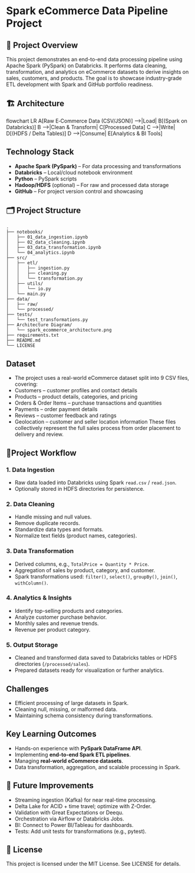 # Spark eCommerce Data Pipeline Project

## 📌 Project Overview
This project demonstrates an end-to-end data processing pipeline using Apache Spark (PySpark) on Databricks.
It performs data cleaning, transformation, and analytics on eCommerce datasets to derive insights on sales, customers, and products.
The goal is to showcase industry-grade ETL development with Spark and GitHub portfolio readiness.


## 🏗️ Architecture
flowchart LR
  A[Raw E‑Commerce Data (CSV/JSON)] -->|Load| B[(Spark on Databricks)]
  B -->|Clean & Transform| C[Processed Data]
  C -->|Write| D[(HDFS / Delta Tables)]
  D -->|Consume| E[Analytics & BI Tools]

## Technology Stack
- **Apache Spark (PySpark)** – For data processing and transformations
- **Databricks** – Local/cloud notebook environment
- **Python** – PySpark scripts
- **Hadoop/HDFS** (optional) – For raw and processed data storage
- **GitHub** – For project version control and showcasing

  
## 🗂️ Project Structure
 ```text
.
├── notebooks/
│   ├── 01_data_ingestion.ipynb
│   ├── 02_data_cleaning.ipynb
│   ├── 03_data_transformation.ipynb
│   └── 04_analytics.ipynb
├── src/
│   ├── etl/
│   │   ├── ingestion.py
│   │   ├── cleaning.py
│   │   └── transformation.py
│   ├── utils/
│   │   └── io.py
│   └── main.py
├── data/
│   ├── raw/
│   └── processed/
├── tests/
│   └── test_transformations.py
├── Architecture Diagram/
│   └── spark_ecommerce_architecture.png
├── requirements.txt
├── README.md
└── LICENSE
 ```

## Dataset
- The project uses a real-world eCommerce dataset split into 9 CSV files, covering:
- Customers – customer profiles and contact details
- Products – product details, categories, and pricing
- Orders & Order Items – purchase transactions and quantities
- Payments – order payment details
- Reviews – customer feedback and ratings
- Geolocation – customer and seller location information
These files collectively represent the full sales process from order placement to delivery and review.



## 📜Project Workflow

### 1. Data Ingestion
- Raw data loaded into Databricks using Spark `read.csv` / `read.json`.
- Optionally stored in HDFS directories for persistence.

### 2. Data Cleaning
- Handle missing and null values.
- Remove duplicate records.
- Standardize data types and formats.
- Normalize text fields (product names, categories).

### 3. Data Transformation
- Derived columns, e.g., `TotalPrice = Quantity * Price`.
- Aggregation of sales by product, category, and customer.
- Spark transformations used: `filter()`, `select()`, `groupBy()`, `join()`, `withColumn()`.

### 4. Analytics & Insights
- Identify top-selling products and categories.
- Analyze customer purchase behavior.
- Monthly sales and revenue trends.
- Revenue per product category.

### 5. Output Storage
- Cleaned and transformed data saved to Databricks tables or HDFS directories (`/processed/sales`).
- Prepared datasets ready for visualization or further analytics.


## Challenges
- Efficient processing of large datasets in Spark.
- Cleaning null, missing, or malformed data.
- Maintaining schema consistency during transformations.


## Key Learning Outcomes
- Hands-on experience with **PySpark DataFrame API**.
- Implementing **end-to-end Spark ETL pipelines**.
- Managing **real-world eCommerce datasets**.
- Data transformation, aggregation, and scalable processing in Spark.


## 🔭 Future Improvements
- Streaming ingestion (Kafka) for near real-time processing.
- Delta Lake for ACID + time travel; optimize with Z-Order.
- Validation with Great Expectations or Deequ.
- Orchestration via Airflow or Databricks Jobs.
- BI: Connect to Power BI/Tableau for dashboards.
- Tests: Add unit tests for transformations (e.g., pytest).

 ## 📄 License
This project is licensed under the MIT License. See LICENSE for details.


